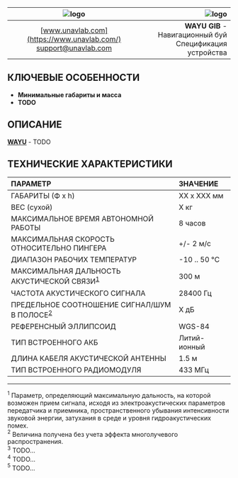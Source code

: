 | ![logo](https://ucnl.github.io/documentation/sm_logo.png) | ![logo]() |
| :---: | ---: |
| [www.unavlab.com](https://www.unavlab.com/) <br/> [support@unavlab.com](mailto:support@unavlab.com) | **WAYU GIB** - Навигационный буй <br/> Спецификация устройства |

## КЛЮЧЕВЫЕ ОСОБЕННОСТИ

* **Минимальные габариты и масса**
* **TODO** 

## ОПИСАНИЕ

**[WAYU](WAYU_DataBrief_ru.md)** - TODO


<div style="page-break-after: always;"></div>

## ТЕХНИЧЕСКИЕ ХАРАКТЕРИСТИКИ

| ПАРАМЕТР | ЗНАЧЕНИЕ |
| :--- | :--- |
| ГАБАРИТЫ (Ф х h) | XX x XXX мм |
| ВЕС (сухой) | X кг |
| МАКСИМАЛЬНОЕ ВРЕМЯ АВТОНОМНОЙ РАБОТЫ | 8 часов |
| МАКСИМАЛЬНАЯ СКОРОСТЬ ОТНОСИТЕЛЬНО ПИНГЕРА | +/- 2 м/с  |
| ДИАПАЗОН РАБОЧИХ ТЕМПЕРАТУР | -10 .. 50 °С |
| МАКСИМАЛЬНАЯ ДАЛЬНОСТЬ АКУСТИЧЕСКОЙ СВЯЗИ<sup>[1](#footnote1)</sup> | 300 м |
| ЧАСТОТА АКУСТИЧЕСКОГО СИГНАЛА | 28400 Гц |
| ПРЕДЕЛЬНОЕ СООТНОШЕНИЕ СИГНАЛ/ШУМ В ПОЛОСЕ<sup>[2](#footnote2)</sup> | X дБ |
| РЕФЕРЕНСНЫЙ ЭЛЛИПСОИД | WGS-84 |
| ТИП ВСТРОЕННОГО АКБ | Литий-ионный |
| ДЛИНА КАБЕЛЯ АКУСТИЧЕСКОЙ АНТЕННЫ | 1.5 м |
| ТИП ВСТРОЕННОГО РАДИОМОДУЛЯ | 433 МГц |


________________
<a name="footnote1"><sup>1</sup></a> Параметр, определяющий максимальную дальность, на которой возможен прием сигнала, исходя из 
электроакустических параметров передатчика и приемника, пространственного убывания интенсивности звуковой энергии, затухания в среде 
и уровня гидроакустических помех.  
<a name="footnote2"><sup>2</sup></a> Величина получена без учета эффекта многолучевого распространения.  
<a name="footnote3"><sup>3</sup></a> TODO...  
<a name="footnote4"><sup>4</sup></a> TODO...  
<a name="footnote5"><sup>5</sup></a> TODO...  
